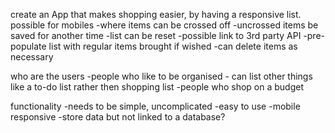 create an App that makes shopping easier, by having a responsive list. possible for mobiles
-where items can be crossed off
-uncrossed items be saved for another time
-list can be reset
-possible link to 3rd party API
-pre-populate list with regular items brought if wished
-can delete items as necessary

who are the users
-people who like to be organised - can list other things like a to-do list rather then shopping list
-people who shop on a budget

functionality
-needs to be simple, uncomplicated
-easy to use
-mobile responsive
-store data but not linked to a database?
